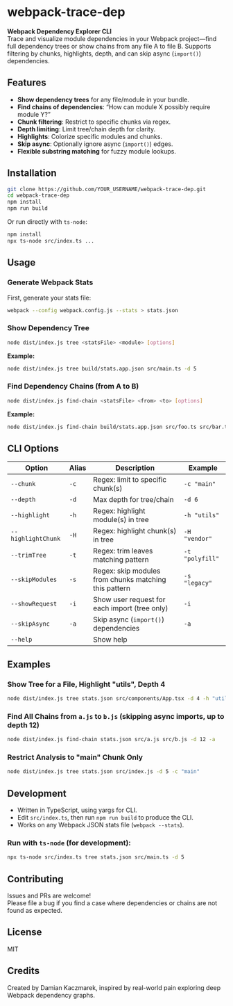 
# webpack-trace-dep

**Webpack Dependency Explorer CLI**  
Trace and visualize module dependencies in your Webpack project—find full dependency trees or show chains from any file A to file B. Supports filtering by chunks, highlights, depth, and can skip async (`import()`) dependencies.


## Features

- **Show dependency trees** for any file/module in your bundle.
- **Find chains of dependencies**: “How can module X possibly require module Y?”
- **Chunk filtering**: Restrict to specific chunks via regex.
- **Depth limiting**: Limit tree/chain depth for clarity.
- **Highlights**: Colorize specific modules and chunks.
- **Skip async**: Optionally ignore async (`import()`) edges.
- **Flexible substring matching** for fuzzy module lookups.


## Installation

```sh
git clone https://github.com/YOUR_USERNAME/webpack-trace-dep.git
cd webpack-trace-dep
npm install
npm run build
```

Or run directly with `ts-node`:

```sh
npm install
npx ts-node src/index.ts ...
```


## Usage

### Generate Webpack Stats

First, generate your stats file:

```sh
webpack --config webpack.config.js --stats > stats.json
```

### Show Dependency Tree

```sh
node dist/index.js tree <statsFile> <module> [options]
```

**Example:**

```sh
node dist/index.js tree build/stats.app.json src/main.ts -d 5
```

### Find Dependency Chains (from A to B)

```sh
node dist/index.js find-chain <statsFile> <from> <to> [options]
```

**Example:**

```sh
node dist/index.js find-chain build/stats.app.json src/foo.ts src/bar.ts -d 10
```

## CLI Options

| Option             | Alias | Description                                                | Example                        |
|--------------------|-------|------------------------------------------------------------|--------------------------------|
| `--chunk`          | `-c`  | Regex: limit to specific chunk(s)                          | `-c "main"`                    |
| `--depth`          | `-d`  | Max depth for tree/chain                                   | `-d 6`                         |
| `--highlight`      | `-h`  | Regex: highlight module(s) in tree                         | `-h "utils"`                   |
| `--highlightChunk` | `-H`  | Regex: highlight chunk(s) in tree                          | `-H "vendor"`                  |
| `--trimTree`       | `-t`  | Regex: trim leaves matching pattern                        | `-t "polyfill"`                |
| `--skipModules`    | `-s`  | Regex: skip modules from chunks matching this pattern      | `-s "legacy"`                  |
| `--showRequest`    | `-i`  | Show user request for each import (tree only)              | `-i`                           |
| `--skipAsync`      | `-a`  | Skip async (`import()`) dependencies                       | `-a`                           |
| `--help`           |       | Show help                                                  |                                |


## Examples

### Show Tree for a File, Highlight "utils", Depth 4

```sh
node dist/index.js tree stats.json src/components/App.tsx -d 4 -h "utils"
```

### Find All Chains from `a.js` to `b.js` (skipping async imports, up to depth 12)

```sh
node dist/index.js find-chain stats.json src/a.js src/b.js -d 12 -a
```

### Restrict Analysis to "main" Chunk Only

```sh
node dist/index.js tree stats.json src/index.js -d 5 -c "main"
```


## Development

- Written in TypeScript, using yargs for CLI.
- Edit `src/index.ts`, then run `npm run build` to produce the CLI.
- Works on any Webpack JSON stats file (`webpack --stats`).

### Run with `ts-node` (for development):

```sh
npx ts-node src/index.ts tree stats.json src/main.ts -d 5
```


## Contributing

Issues and PRs are welcome!  
Please file a bug if you find a case where dependencies or chains are not found as expected.


## License

MIT


## Credits

Created by Damian Kaczmarek, inspired by real-world pain exploring deep Webpack dependency graphs.
